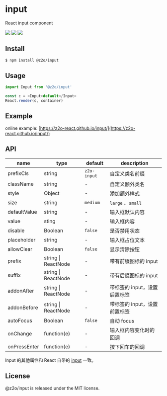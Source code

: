 # input

React input component

[![](https://img.shields.io/npm/v/@z2o/input.svg)](https://www.npmjs.com/package/@z2o/input)
[![](https://img.shields.io/npm/dm/@z2o/input.svg)](https://www.npmjs.com/package/@z2o/input)
[![](https://img.shields.io/github/license/z2o-react/input.svg)](https://github.com/z2o-react/input/blob/master/LICENSE)

## Install

```bash
$ npm install @z2o/input
```

## Usage

```javascript
import Input from '@z2o/input'

const c = <Input>default</Input>
React.render(c, container)
```

## Example

online example: [https://z2o-react.github.io/input/](https://z2o-react.github.io/input/)

## API

| name         | type                | default     | description                  |
| ------------ | ------------------- | ----------- | ---------------------------- |
| prefixCls    | string              | `z2o-input` | 自定义类名前缀               |
| className    | string              | -           | 自定义额外类名               |
| style        | Object              | -           | 添加额外样式                 |
| size         | string              | `medium`    | `large` 、`small`            |
| defaultValue | string              | -           | 输入框默认内容               |
| value        | sting               | -           | 输入框内容                   |
| disable      | Boolean             | `false`     | 是否禁用状态                 |
| placeholder  | string              | -           | 输入框占位文本               |
| allowClear   | Boolean             | `false`     | 显示清除按钮                 |
| prefix       | string \| ReactNode | -           | 带有前缀图标的 input         |
| suffix       | string \| ReactNode | -           | 带有后缀图标的 input         |
| addonAfter   | string \| ReactNode   | -           | 带标签的 input，设置后置标签 |
| addonBefore  | string \| ReactNode   | -           | 带标签的 input，设置前置标签 |
| autoFocus    | Boolean             | `false`     | 自动 focus                   |
| onChange     | function(e)         | -           | 输入框内容变化时的回调       |
| onPressEnter | function(e)         | -           | 按下回车的回调               |

Input 的其他属性和 React 自带的 [input](https://facebook.github.io/react/docs/events.html#supported-events) 一致。

## License

@z2o/input is released under the MIT license.
